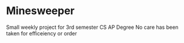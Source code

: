 # Minesweeper
Small weekly project for 3rd semester CS AP Degree
No care has been taken for efficeiency or order

